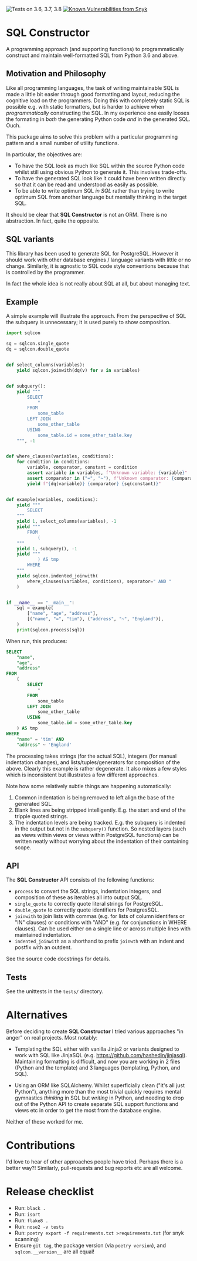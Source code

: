 ![Tests on 3.6, 3.7, 3.8](https://github.com/tcorbettclark/sql-constructor/workflows/Tests/badge.svg) [![Known Vulnerabilities from Snyk](https://snyk.io/test/github/tcorbettclark/sql-constructor/badge.svg?targetFile=requirements.txt)](https://snyk.io/test/github/tcorbettclark/sql-constructor?targetFile=requirements.txt)

# SQL Constructor

A programming approach (and supporting functions) to programmatically construct
and maintain well-formatted SQL from Python 3.6 and above.

## Motivation and Philosophy

Like all programming languages, the task of writing maintainable SQL is made a
little bit easier through good formatting and layout, reducing the cognitive
load on the programmers. Doing this with completely static SQL is possible e.g.
with static formatters, but is harder to achieve when *programmatically*
constructing the SQL. In my experience one easily looses the formating in *both*
the generating Python code *and* in the generated SQL. Ouch.

This package aims to solve this problem with a particular programming pattern
and a small number of utility functions.

In particular, the objectives are:

* To have the SQL look as much like SQL within the source Python code whilst
  still using obvious Python to generate it. This involves trade-offs.
* To have the generated SQL look like it could have been written directly so
  that it can be read and understood as easily as possible.
* To be able to write optimum SQL *in SQL* rather than trying to write optimum
  SQL from another language but mentally thinking in the target SQL.

It should be clear that **SQL Constructor** is not an ORM. There is no abstraction.
In fact, quite the opposite.

## SQL variants

This library has been used to generate SQL for PostgreSQL. However it should
work with other database engines / language variants with little or no change.
Similarly, it is agnostic to SQL code style conventions because that is
controlled by the programmer.

In fact the whole idea is not really about SQL at all, but about managing text.

## Example

A simple example will illustrate the approach. From the perspective of SQL the
subquery is unnecessary; it is used purely to show composition.

```python
import sqlcon

sq = sqlcon.single_quote
dq = sqlcon.double_quote


def select_columns(variables):
    yield sqlcon.joinwith(dq(v) for v in variables)


def subquery():
    yield """
        SELECT
            *
        FROM
            some_table
        LEFT JOIN
            some_other_table
        USING
            some_table.id = some_other_table.key
    """, -1


def where_clauses(variables, conditions):
    for condition in conditions:
        variable, comparator, constant = condition
        assert variable in variables, f"Unknown variable: {variable}"
        assert comparator in ("=", "~"), f"Unknown comparator: {comparator}"
        yield f"{dq(variable)} {comparator} {sq(constant)}"


def example(variables, conditions):
    yield """
        SELECT
    """
    yield 1, select_columns(variables), -1
    yield """
        FROM
            (
    """
    yield 1, subquery(), -1
    yield """
            ) AS tmp
        WHERE
    """
    yield sqlcon.indented_joinwith(
        where_clauses(variables, conditions), separator=" AND "
    )


if __name__ == "__main__":
    sql = example(
        ["name", "age", "address"],
        [("name", "=", "tim"), ("address", "~", "England")],
    )
    print(sqlcon.process(sql))

```

When run, this produces:

```sql
SELECT
    "name",
    "age",
    "address"
FROM
    (
        SELECT
            *
        FROM
            some_table
        LEFT JOIN
            some_other_table
        USING
            some_table.id = some_other_table.key
    ) AS tmp
WHERE
    "name" = 'tim' AND
    "address" ~ 'England'
```

The processing takes strings (for the actual SQL), integers (for manual
indentation changes), and lists/tuples/generators for composition of the above.
Clearly this example is rather degenerate. It also mixes a few styles which is
inconsistent but illustrates a few different approaches.

Note how some relatively subtle things are happening automatically:

1. Common indentation is being removed to left align the base of the generated SQL.
1. Blank lines are being stripped intelligently. E.g. the start and end of the
   tripple quoted strings.
1. The indentation levels are being tracked. E.g. the subquery is indented in
   the output but not in the `subquery()` function. So nested layers (such as
   views within views or views within PostgreSQL functions) can be written
   neatly without worrying about the indentation of their containing scope.

## API

The **SQL Constructor** API consists of the following functions:

* `process` to convert the SQL strings, indentation integers, and composition of
  these as iterables all into output SQL.
* `single_quote` to correctly quote literal strings for PostgreSQL.
* `double_quote` to correctly quote identifiers for PostgresSQL.
* `joinwith` to join lists with commas (e.g. for lists of column identifers or
  "IN" clauses) or conditions with "AND" (e.g. for conjunctions in WHERE clauses).
  Can be used either on a single line or across multiple lines with maintained
  indentation.
* `indented_joinwith` as a shorthand to prefix `joinwth` with an indent and
  postfix with an outdent.

See the source code docstrings for details.

## Tests

See the unittests in the `tests/` directory.

# Alternatives

Before deciding to create **SQL Constructor** I tried various approaches "in
anger" on real projects. Most notably:

* Templating the SQL either with vanilla Jinja2 or variants designed to work
  with SQL like JinjaSQL (e.g. https://github.com/hashedin/jinjasql).
  Maintaining formatting is difficult, and now you are working in 2 files
  (Python and the template) and 3 languages (templating, Python, and SQL).

* Using an ORM like SQLAlchemy. Whilst superficially clean ("it's all just
  Python"), anything more than the most trivial quickly requires mental
  gymnastics *thinking* in SQL but *writing* in Python, and needing to drop out
  of the Python API to create separate SQL support functions and views etc in
  order to get the most from the database engine.

Neither of these worked for me.

# Contributions

I'd love to hear of other approaches people have tried. Perhaps there is a
better way?! Similarly, pull-requests and bug reports etc are all welcome.

# Release checklist

* Run: `black .`
* Run: `isort`
* Run: `flake8 .`
* Run: `nose2 -v tests`
* Run: `poetry export -f requirements.txt >requirements.txt` (for snyk scanning)
* Ensure `git tag`, the package version (via `poetry version`), and `sqlcon.__version__` are all equal!